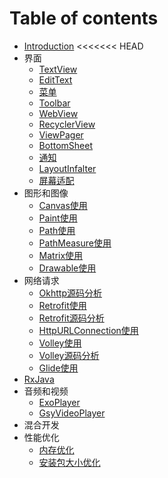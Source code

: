 # Table of contents

* [Introduction](README.md)
<<<<<<< HEAD
* 界面
    * [TextView](ui/textview.md)
    * [EditText](ui/edittext.md)
    * [菜单](ui/menu.md)
    * [Toolbar](ui/toolbar.md)
    * [WebView](ui/webview.md)
    * [RecyclerView](ui/recyclerview.md)
    * [ViewPager](ui/viewpager.md)
    * [BottomSheet](ui/bottomsheet.md)
    * [通知](ui/notifications.md)
    * [LayoutInfalter](ui/layoutInfalter.md)
    * [屏幕适配](ui/screen-adaptation.md)
* 图形和图像
    * [Canvas使用](graphics/canvas.md)
    * [Paint使用](graphics/paint.md)
    * [Path使用](graphics/path.md)
    * [PathMeasure使用](graphics/pathmeasure.md)
    * [Matrix使用](graphics/pathmeasure.md)
    * [Drawable使用](graphics/drawable.md)
* 网络请求
    * [Okhttp源码分析](network/okhttp-source.md)
    * [Retrofit使用](network/retrofit.md)
    * [Retrofit源码分析](network/retrofit-source.md)
    * [HttpURLConnection使用](network/httpurlconnection.md)
    * [Volley使用](network/volley.md)
    * [Volley源码分析](network/volley-source.md)
    * [Glide使用](network/glide.md)
* [RxJava](RxJava.md)
* 音频和视频
    * [ExoPlayer](media/exoplayer.md)
    * [GsyVideoPlayer](media/gsyvideoplayer.md)
* 混合开发
* 性能优化
    * [内存优化](memory.md)
    * [安装包大小优化](performance/reduce-apk-size.md)
